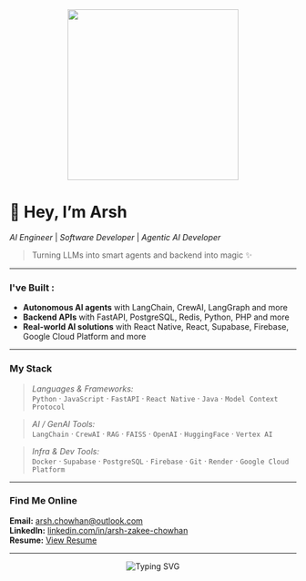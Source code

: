 <div align="center">
  <img src="https://media4.giphy.com/media/v1.Y2lkPTc5MGI3NjExbzdsdnZoaml1eTg0enVkbGQ2ejM1YmZpZm5xanhqMHlxcGdkYXJrbSZlcD12MV9naWZzX3NlYXJjaCZjdD1n/maNB0qAiRVAty/giphy.webp" width="300"/>
</div>

# 👋 Hey, I’m **Arsh**
*AI Engineer* | *Software Developer* | *Agentic AI Developer*

> Turning LLMs into smart agents and backend into magic ✨

---

### I've Built : 
- **Autonomous AI agents** with LangChain, CrewAI, LangGraph and more 
- **Backend APIs** with FastAPI, PostgreSQL, Redis, Python, PHP and more
- **Real-world AI solutions** with React Native, React, Supabase, Firebase, Google Cloud Platform and more

---

###  My Stack

> *Languages & Frameworks:*  
`Python` · `JavaScript` · `FastAPI` · `React Native` · `Java` · `Model Context Protocol`

> *AI / GenAI Tools:*  
`LangChain` · `CrewAI` · `RAG` · `FAISS` · `OpenAI` · `HuggingFace` · `Vertex AI`

> *Infra & Dev Tools:*  
`Docker` · `Supabase` · `PostgreSQL` · `Firebase` · `Git` · `Render` · `Google Cloud Platform` 

---


### Find Me Online
 **Email:** arsh.chowhan@outlook.com  
 **LinkedIn:** [linkedin.com/in/arsh-zakee-chowhan](https://linkedin.com/in/arsh-zakee-chowhan)  
 **Resume:** [View Resume](https://drive.google.com/file/d/1SdM9WS8nXMiTK6dQ-9KIrACsf-v_sfaR/view?usp=sharing)

---

<div align="center">
<img src="https://readme-typing-svg.herokuapp.com?font=Fira+Code&size=22&pause=1000&color=00FF41&vCenter=true&width=435&lines=Building+AI+systems.;Ship+fast%2C+learn+faster.;%F0%9F%91%8D" alt="Typing SVG" /></div>
